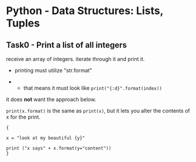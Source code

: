 # Python - Data Structures: Lists, Tuples

## Task0 - Print a list of all integers

receive an array of integers. iterate through it and print it.

- printing must utilize "str.format"

- - that means it must look like `print("{:d}".format(index))`

it does **not** want the approach below.

`print(x.format)` is the same as `print(x)`, but it lets you alter the contents of x for the print.


```
{

x = "look at my beautiful {y}"

print ("x says" + x.format(y="content"))
}
```
